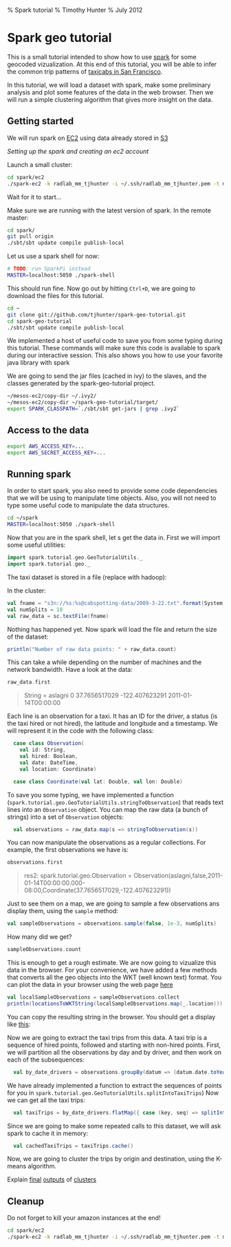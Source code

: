 % Spark tutorial 
% Timothy Hunter
% July 2012

Spark geo tutorial
===================

This is a small tutorial intended to show how to use [spark](http://spark-project.org) 
for some geocoded vizualization. At this end 
of this tutorial, you will be able to infer the common trip patterns of [taxicabs in San Francisco].

In this tutorial, we will load a dataset with spark, make some preliminary analysis and plot some features of the
data in the web browser. Then we will run a simple clustering algorithm that gives more insight on the data.

[taxicabs in San Francisco]: http://www.youtube.com/watch?v=OxCPL4KsDfI&feature=plcp

Getting started
----------------

We will run spark on [EC2] using data already stored in [S3]

[EC2]: http://aws.amazon.com/ec2
[S3]: http://aws.amazon.com/s3


*Setting up the spark and creating an ec2 account*

Launch a small cluster:

```bash
cd spark/ec2
./spark-ec2 -k radlab_mm_tjhunter -i ~/.ssh/radlab_mm_tjhunter.pem -t m1.medium -m m1.medium -s 1 launch geo-tutorial
```

Wait for it to start...

Make sure we are running with the latest version of spark. In the remote master:

```bash
cd spark/
git pull origin
./sbt/sbt update compile publish-local
```

Let us use a spark shell for now:

```bash
# TODO: run SparkPi instead
MASTER=localhost:5050 ./spark-shell
```

This should run fine. Now go out by hitting `Ctrl+D`, we are going to download the files for this tutorial.

```bash
cd ~
git clone git://github.com/tjhunter/spark-geo-tutorial.git
cd spark-geo-tutorial
./sbt/sbt update compile publish-local
```

We implemented a host of useful code to save you from some typing during this tutorial.
These commands will make sure this code is available to spark during our interactive session.
This also shows you how to use your favorite java library with spark

We are going to send the jar files (cached in ivy) to the slaves, and the 
classes generated by the spark-geo-tutorial project.

```bash
~/mesos-ec2/copy-dir ~/.ivy2/
~/mesos-ec2/copy-dir ~/spark-geo-tutorial/target/
export SPARK_CLASSPATH=`./sbt/sbt get-jars | grep .ivy2`
```


Access to the data
------------------

```bash
export AWS_ACCESS_KEY=...
export AWS_SECRET_ACCESS_KEY=...
```

Running spark
--------------

In order to start spark, you also need to provide some code dependencies that we will be using to manipulate time objects. 
Also, you will not need to type some useful code to manipulate the data structures.


```bash
cd ~/spark
MASTER=localhost:5050 ./spark-shell
```

Now that you are in the spark shell, let s get the data in. First we will import some useful utilities:

```scala
import spark.tutorial.geo.GeoTutorialUtils._
import spark.tutorial.geo._
```

The taxi dataset is stored in a file (replace with hadoop):

In the cluster:

```scala
val fname = "s3n://%s:%s@cabspotting-data/2009-3-22.txt".format(System.getenv("AWS_ACCESS_KEY"),System.getenv("AWS_SECRET_ACCESS_KEY"))
val numSplits = 10
val raw_data = sc.textFile(fname)
```

Nothing has happened yet. Now spark will load the file and return the size of the dataset:

```scala
println("Number of raw data points: " + raw_data.count)
```

This can take a while depending on the number of machines and the network bandwidth. Have a look at the data:
  
```scala
raw_data.first
```

> String = aslagni 0 37.7656517029 -122.407623291 2011-01-14T00:00:00

Each line is an observation for a taxi. It has an ID for the driver, a status (is the taxi hired or not hired),
the latitude and longitude and a timestamp. We will represent it in the code with the following class:

```scala
  case class Observation(
    val id: String,
    val hired: Boolean,
    val date: DateTime,
    val location: Coordinate)

  case class Coordinate(val lat: Double, val lon: Double)
```

To save you some typing, we have implemented a function (`spark.tutorial.geo.GeoTutorialUtils.stringToObservation`)
that reads text lines into an `Observation` object. You can map the raw data (a bunch of strings) into a set of 
`Observation` objects:

```scala
  val observations = raw_data.map(s => stringToObservation(s))
```

You can now manipulate the observations as a regular collections. For example, the first observations we have is:

```scala
observations.first
```

  > res2: spark.tutorial.geo.Observation = Observation(aslagni,false,2011-01-14T00:00:00.000-08:00,Coordinate(37.7656517029,-122.407623291))

Just to see them on a map, we are going to sample a few observations ans display them, using the `sample` method:

```scala
val sampleObservations = observations.sample(false, 1e-3, numSplits)
```

How many did we get?

```scala
sampleObservations.count
```

This is enough to get a rough estimate. We are now going to vizualize this data in the browser. For your convenience,
we have added a few methods that converts all the geo objects into the WKT (well known text) format. You can
plot the data in your browser using the web page [here](http://www.eecs.berkeley.edu/~tjhunter/sparkdemo/geojson.html)

```scala
val localSampleObservations = sampleObservations.collect
println(locationsToWKTString(localSampleObservations.map(_.location)))
```

You can copy the resulting string in the browser. You should get a display like [this](http://www.eecs.berkeley.edu/~tjhunter/sparkdemo/geojson.html?external=examplepoints.wkt):

Now we are going to extract the taxi trips from this data. A taxi trip is a sequence of hired points, followed and 
starting with non-hired points. First, we will partition all the observations by day and by driver, and then work
on each of the subsequences:

```scala
  val by_date_drivers = observations.groupBy(datum => (datum.date.toYearMonthDay(), datum.id))
```

We have already implemented a function to extract the sequences of points for you in `spark.tutorial.geo.GeoTutorialUtils.splitIntoTaxiTrips`)
Now we can get all the taxi trips:

```scala
  val taxiTrips = by_date_drivers.flatMap({ case (key, seq) => splitIntoTaxiTrips(seq) })
```

Since we are going to make some repeated calls to this dataset, we will ask spark to cache it in memory:

```scala
  val cachedTaxiTrips = taxiTrips.cache()
```

Now, we are going to cluster the trips by origin and destination, using the K-means algorithm.

Explain [final](http://www.eecs.berkeley.edu/~tjhunter/sparkdemo/geojson.html?external=cluster0)
[outputs](http://www.eecs.berkeley.edu/~tjhunter/sparkdemo/geojson.html?external=cluster1) of 
[clusters](http://www.eecs.berkeley.edu/~tjhunter/sparkdemo/geojson.html?external=cluster10)

Cleanup
-------

Do not forget to kill your amazon instances at the end!

```bash
cd spark/ec2
./spark-ec2 -k radlab_mm_tjhunter -i ~/.ssh/radlab_mm_tjhunter.pem -t m1.medium -m m1.medium -s 1 destroy geo-tutorial
```
